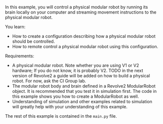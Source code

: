 In this example, you will control a physical modular robot by running its brain locally on your computer and streaming movement instructions to the physical modular robot.

You learn:
- How to create a configuration describing how a physical modular robot should be controlled.
- How to remote control a physical modular robot using this configuration.

Requirements:
- A physical modular robot. Note whether you are using V1 or V2 hardware; If you do not know, it is probably V2. TODO in the next version of Revolve2 a guide will be added on how to build a physical robot. For now, ask the CI Group lab.
- The modular robot body and brain defined in a Revolve2 ModularRobot object. It is recommended that you test it in simulation first. The code in this example shows you how to create a ModularRobot as well.
- Understanding of simulation and other examples related to simulation will greatly help with your understanding of this example.

The rest of this example is contained in the `main.py` file.
